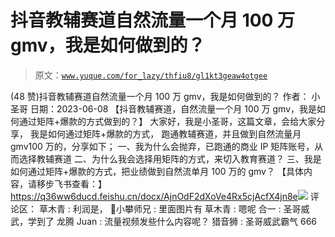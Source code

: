 # 抖音教辅赛道自然流量一个月 100 万 gmv，我是如何做到的？

> 原文：[`www.yuque.com/for_lazy/thfiu8/gl1kt3geaw4otgee`](https://www.yuque.com/for_lazy/thfiu8/gl1kt3geaw4otgee)

<ne-h2 id="0dcda320" data-lake-id="0dcda320"><ne-heading-ext><ne-heading-anchor></ne-heading-anchor><ne-heading-fold></ne-heading-fold></ne-heading-ext><ne-heading-content><ne-text id="u6f5cbbe8">(48 赞)抖音教辅赛道自然流量一个月 100 万 gmv，我是如何做到的？</ne-text></ne-heading-content></ne-h2> <ne-p id="u88571e09" data-lake-id="u88571e09"><ne-text id="u4c7b79eb">作者： 小圣哥</ne-text></ne-p> <ne-p id="u0e35e261" data-lake-id="u0e35e261"><ne-text id="u86dcdfa3">日期：2023-06-08</ne-text></ne-p> <ne-p id="ud37d52c2" data-lake-id="ud37d52c2"><ne-text id="uc2395aba">【抖音教辅赛道，自然流量一个月 100 万 gmv，我是如何通过矩阵+爆款的方式做到的？】</ne-text></ne-p> <ne-p id="ua695fcd4" data-lake-id="ua695fcd4"><ne-text id="ucf959ffb">大家好，我是小圣哥，这篇文章，会给大家分享，</ne-text> <ne-text id="ua96d33af">我是如何通过矩阵+爆款的方式，</ne-text> <ne-text id="u6af6f987">跑通教辅赛道，并且做到自然流量月 gmv100 万的，分享如下；</ne-text></ne-p> <ne-p id="u022d666b" data-lake-id="u022d666b"><ne-text id="u41857fd9">一、我为什么会抛弃，已跑通的商业 IP 矩阵账号，从而选择教辅赛道</ne-text> <ne-text id="uc310a4ad">二、为什么我会选择用矩阵的方式，来切入教育赛道？</ne-text> <ne-text id="ueda27978">三、我是如何通过矩阵+爆款的方式，把业绩做到自然流单月 100 万的 gmv？</ne-text></ne-p> <ne-p id="u18606896" data-lake-id="u18606896"><ne-text id="u570a5e03">【具体内容，请移步飞书查看：】</ne-text>[<ne-text id="u059c5c88">https://q36ww6ducd.feishu.cn/docx/AjnOdF2dXoVe4Rx5cjAcfX4jn8e</ne-text>](https://q36ww6ducd.feishu.cn/docx/AjnOdF2dXoVe4Rx5cjAcfX4jn8e)<ne-card data-card-name="image" data-card-type="inline" id="OSZmA" data-event-boundary="card">![](img/2a6bc8c9f92d3776c2861db54ea1180d.png)</ne-card></ne-p> <ne-hole id="ua39be3a5" data-lake-id="ua39be3a5"><ne-card data-card-name="hr" data-card-type="block" id="Sx9EG" data-event-boundary="card"><ne-p id="u08fb2786" data-lake-id="u08fb2786"><ne-text id="u61259850">评论区：</ne-text></ne-p> <ne-p id="u994f6995" data-lake-id="u994f6995"><ne-text id="ub46313eb">草木青 : 利润是，</ne-text> <ne-text id="u4c8e58ad">📌小攀师兄 : 里面图片有</ne-text> <ne-text id="ue44ff15c">草木青 : 嗯呢</ne-text> <ne-text id="u53542f09">合一 : 圣哥威武，学到了</ne-text> <ne-text id="uc4050ee8">龙腾 Juan : 流量视频发些什么内容呢？</ne-text> <ne-text id="u4c1199bb">猎音狮 : 圣哥威武霸气 666</ne-text></ne-p></ne-card></ne-hole>